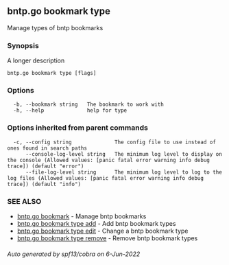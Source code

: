 ## bntp.go bookmark type

Manage types of bntp bookmarks

### Synopsis

A longer description

```
bntp.go bookmark type [flags]
```

### Options

```
  -b, --bookmark string   The bookmark to work with
  -h, --help              help for type
```

### Options inherited from parent commands

```
  -c, --config string              The config file to use instead of ones found in search paths
      --console-log-level string   The minimum log level to display on the console (Allowed values: [panic fatal error warning info debug trace]) (default "error")
      --file-log-level string      The minimum log level to log to the log files (Allowed values: [panic fatal error warning info debug trace]) (default "info")
```

### SEE ALSO

* [bntp.go bookmark](bntp.go_bookmark.md)	 - Manage bntp bookmarks
* [bntp.go bookmark type add](bntp.go_bookmark_type_add.md)	 - Add bntp bookmark types
* [bntp.go bookmark type edit](bntp.go_bookmark_type_edit.md)	 - Change a bntp bookmark type
* [bntp.go bookmark type remove](bntp.go_bookmark_type_remove.md)	 - Remove bntp bookmark types

###### Auto generated by spf13/cobra on 6-Jun-2022
